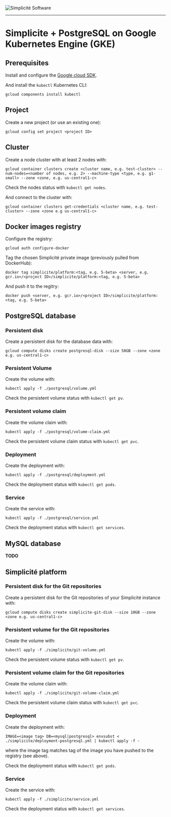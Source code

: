 ![Simplicit&eacute; Software](https://www.simplicite.io/resources/logos/logo250.png)
* * *

Simplicite + PostgreSQL on Google Kubernetes Engine (GKE)
=========================================================

Prerequisites
-------------

Install and configure the [Google cloud SDK](https://cloud.google.com/sdk/docs/install).

And install the `kubectl` Kubernetes CLI:

	gcloud components install kubectl

Project
-------

Create a new project (or use an existing one):

	gcloud config set project <project ID>

Cluster
-------

Create a node cluster with at least 2 nodes with:

	gcloud container clusters create <cluster name, e.g. test-cluster> --num-nodes=<number of nodes, e.g. 2> --machine-type <type, e.g. g1-small> --zone <zone, e.g. us-central1-c>

Check the nodes status with `kubectl get nodes`.

And connect to the cluster with:

	gcloud container clusters get-credentials <cluster name, e.g. test-cluster> --zone <zone e.g us-central1-c>

Docker images registry
----------------------

Configure the registry:

	gcloud auth configure-docker

Tag the chosen Simplicité private image (previously pulled from DockerHub):

	docker tag simplicite/platform:<tag, e.g. 5-beta> <server, e.g. gcr.io>/<project ID>/simplicite/platform:<tag, e.g. 5-beta>

And push it to the regitry:

	docker push <server, e.g. gcr.io>/<project ID>/simplicite/platform:<tag, e.g. 5-beta>

PostgreSQL database
-------------------

### Persistent disk

Create a persistent disk for the database data with:

	gcloud compute disks create postgresql-disk --size 50GB --zone <zone e.g. us-central1-c>

### Persistent Volume

Create the volume with:

	kubectl apply -f ./postgresql/volume.yml

Check the persistent volume status with `kubectl get pv`.

### Persistent volume claim

Create the volume claim with:

	kubectl apply -f ./postgresql/volume-claim.yml

Check the persistent volume claim status with `kubectl get pvc`.

### Deployment

Create the deployment with:

	kubectl apply -f ./postgresql/deployment.yml

Check the deployment status with `kubectl get pods`.

### Service

Create the service with:

	kubectl apply -f ./postgresql/service.yml

Check the deployment status with `kubectl get services`.

MySQL database
--------------

**TODO**

Simplicité platform
-------------------

### Persistent disk for the Git repositories

Create a persistent disk for the Git repositories of your Simplicité instance with:

	gcloud compute disks create simplicite-git-disk --size 10GB --zone <zone e.g. us-central1-c>

### Persistent volume for the Git repositories

Create the volume with:

	kubectl apply -f ./simplicite/git-volume.yml

Check the persistent volume status with `kubectl get pv`.

### Persistent volume claim for the Git repositories

Create the volume claim with:

	kubectl apply -f ./simplicite/git-volume-claim.yml

Check the persistent volume claim status with `kubectl get pvc`.

### Deployment

Create the deployment with:

	IMAGE=<image tag> DB=<mysql|postgresql> envsubst < ./simplicite/deployment-postgresql.yml | kubectl apply -f -

where the image tag matches tag of the image you have pushed to the registry (see above).

Check the deployment status with `kubectl get pods`.

### Service

Create the service with:

	kubectl apply -f ./simplicite/service.yml

Check the deployment status with `kubectl get services`.
